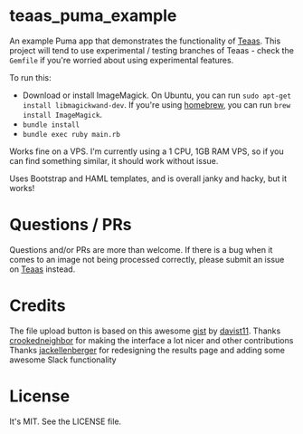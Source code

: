 # teaas_puma_example

An example Puma app that demonstrates the functionality of [Teaas](https://github.com/wjr1985/teaas). This project will tend to use experimental / testing branches of Teaas - check the `Gemfile` if you're worried about using experimental features.

To run this:
* Download or install ImageMagick. On Ubuntu, you can run `sudo apt-get install libmagickwand-dev`. If you're using [homebrew](http://brew.sh), you can run `brew install ImageMagick`.
* `bundle install`
* `bundle exec ruby main.rb`

Works fine on a VPS. I'm currently using a 1 CPU, 1GB RAM VPS, so if you can find something similar, it should work without issue.

Uses Bootstrap and HAML templates, and is overall janky and hacky, but it works!

# Questions / PRs
Questions and/or PRs are more than welcome. If there is a bug when it comes to an image not being processed correctly, please submit an issue on [Teaas](https://github.com/wjr1985/teaas/issues) instead.

# Credits
The file upload button is based on this awesome [gist](https://gist.github.com/davist11/645816) by [davist11](https://github.com/davist11).
Thanks [crookedneighbor](https://github.com/crookedneighbor) for making the interface a lot nicer and other contributions 
Thanks [jackellenberger](https://github.com/jackellenberger/) for redesigning the results page and adding some awesome Slack functionality

# License
It's MIT. See the LICENSE file.
